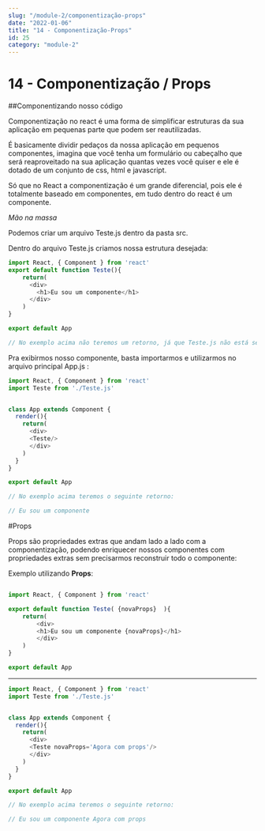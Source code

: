 ```yaml
---
slug: "/module-2/componentização-props"
date: "2022-01-06"
title: "14 - Componentização-Props"
id: 25
category: "module-2"
---
```


# 14 - Componentização / Props


##Componentizando nosso código

Componentização no react é uma forma de simplificar estruturas da sua aplicação em pequenas parte que podem ser reautilizadas.

É basicamente dividir pedaços da nossa aplicação em pequenos componentes, imagina que você tenha um formulário ou cabeçalho que será reaproveitado na sua aplicação quantas vezes você quiser e ele é dotado de um conjunto de css, html e javascript.

Só que no React a componentização é um grande diferencial, pois ele é totalmente baseado em componentes, em tudo dentro do react é um componente.

*Mão na massa*

Podemos criar um arquivo Teste.js dentro da pasta src.

Dentro do arquivo Teste.js criamos nossa estrutura desejada: 

```javascript
import React, { Component } from 'react'
export default function Teste(){
    return(
      <div>
        <h1>Eu sou um componente</h1>
      </div>
    )
}

export default App

// No exemplo acima não teremos um retorno, já que Teste.js não está sendo chamado dentro do nosso App.js

```

Pra exibirmos nosso componente, basta importarmos e utilizarmos no arquivo principal App.js : 


```javascript
import React, { Component } from 'react'
import Teste from './Teste.js'


class App extends Component {
  render(){
    return(
      <div>
      <Teste/>
      </div>
    )
  }
}

export default App

// No exemplo acima teremos o seguinte retorno:

// Eu sou um componente

```

#Props

Props são propriedades extras que andam lado a lado com a componentização, podendo enriquecer nossos componentes com propriedades extras sem precisarmos reconstruir todo o componente: 

Exemplo utilizando **Props**:

```javascript

import React, { Component } from 'react'

export default function Teste( {novaProps}  ){
    return(
        <div>
        <h1>Eu sou um componente {novaProps}</h1>
        </div>
    )
}

export default App

```
------------------------------------------------------------------------------------------

```javascript
import React, { Component } from 'react'
import Teste from './Teste.js'


class App extends Component {
  render(){
    return(
      <div>
      <Teste novaProps='Agora com props'/>
      </div>
    )
  }
}

export default App

// No exemplo acima teremos o seguinte retorno:

// Eu sou um componente Agora com props

```